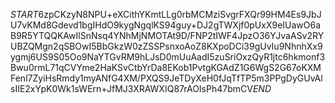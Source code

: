 $START$6zpCKzyN8NPU+eXCithYKmtLLg0rbMCMziSvgrFXQr99HM4Es9JbJU7vKMd8Gdevd1bgIHdO9kygNgqlKS94guy+DJ2gTWXjf0pUxX9eIUawO6aB9R5YTQQKAwIlSnNsq4YNhMjNMOTAt9D/FNP2tIWF4JpzO36YJvaASv2RYUBZQMgn2qSBOwI5BbGkzW0zZSSPsnxoAoZ8KXpoDCi39gUvIu9NhnhXx9ygmj6US9S05Oo9NaYTGvRM9hLJsD0mUuAadI5zuSriOxzQyR1jtc6hkmonf3Bwu0rmL71qCVYme2HaKSvCtbYrDa8EKob1PvtgKGAdZ1G6WgS2G67oKXMFenl7ZyiHsRmdy1myANfG4XM/PXQS9JeTDyXeH0fJqTfTP5m3PPgDyGUvAlsIIE2xYpK0Wk1sWErn+JfMJ3XRAWXIQ87rAOIsPh47bmCV$END$